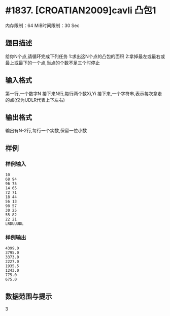 # #1837. [CROATIAN2009]cavli 凸包1

内存限制：64 MiB时间限制：30 Sec

## 题目描述

给你N个点,请循环完成下列任务
1:求出这N个点的凸包的面积
2:拿掉最左或最右或最上或最下的一个点,当点的个数不足三个时停止


## 输入格式

第一行,一个数字N
接下来N行,每行两个数Xi,Yi
接下来,一个字符串,表示每次拿走的点(仅为UDLR代表上下左右)

## 输出格式

输出有N-2行,每行一个实数,保留一位小数


## 样例

### 样例输入

    
    10
    68 94
    96 75
    14 65
    72 71
    18 44
    56 13
    98 57
    30 25
    55 82
    22 21
    LRDUUUDL
    
    

### 样例输出

    
    4399.0
    3795.0
    3373.0
    2227.0
    1935.5
    1243.0
    775.0
    675.0
    
    

## 数据范围与提示

3
